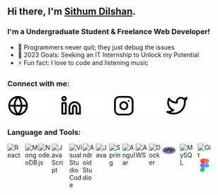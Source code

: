 ## Hi there, I'm [Sithum Dilshan][website].
### I'm a Undergraduate Student & Freelance Web Developer!
- 🌱 Programmers never quit; they just debug the issues
- 🥅 2023 Goals: Seeking an IT Internship to Unlock my Potential
- ⚡ Fun fact: I love to code and listening music

### Connect with me:

[![website](./img/globe-light.svg)](https://www.sithumdilshan.com//#gh-light-mode-only)
[![website](./img/globe-dark.svg)](https://www.sithumdilshan.com//#gh-dark-mode-only)
&nbsp;&nbsp;&nbsp;
[![website](./img/linkedin-light.svg)](https://www.linkedin.com/in/sithum-dilshan//#gh-light-mode-only)
[![website](./img/linkedin-dark.svg)](https://www.linkedin.com/in/sithum-dilshan//#gh-dark-mode-only)
&nbsp;&nbsp;&nbsp;
[![website](./img/instagram-light.svg)](https://www.instagram.com/__alpha.men__/?igshid=NGExMmI2YTkyZg%3D%3D//#gh-light-mode-only)
[![website](./img/instagram-dark.svg)](https://www.instagram.com/__alpha.men__/?igshid=NGExMmI2YTkyZg%3D%3D//#gh-dark-mode-only)
&nbsp;&nbsp;&nbsp;
[![website](./img/twitter-light.svg)](https://twitter.com/ShanuZaggy//#gh-light-mode-only)
[![website](./img/twitter-dark.svg)](https://twitter.com/ShanuZaggy//#gh-dark-mode-only)


### Language and Tools:

[<img align="left" alt="React" width="30px" src="https://cdn.jsdelivr.net/gh/devicons/devicon/icons/react/react-original.svg" style="padding-right:10px;" />][github]

[<img align="left" alt="MongoDB" width="30px" src="https://cdn.jsdelivr.net/gh/devicons/devicon/icons/mongodb/mongodb-original.svg"/>][github]

[<img align="left" alt="Node.js" width="30px" src="https://cdn.jsdelivr.net/gh/devicons/devicon/icons/nodejs/nodejs-original.svg"/>][github]

[<img align="left" alt="JavaScript" width="30px" src="https://cdn.jsdelivr.net/gh/devicons/devicon/icons/javascript/javascript-original.svg" style="padding-right:10px;" />][github]

[<img align="left" alt="Visual Studio Code" width="30px" src="https://cdn.jsdelivr.net/gh/devicons/devicon/icons/vscode/vscode-original.svg"/>][github]

[<img align="left" alt="Android Studio" width="30px" src="https://cdn.jsdelivr.net/gh/devicons/devicon/icons/android/android-original.svg"/>][github]

[<img align="left" alt="Java" width="30px" src="https://cdn.jsdelivr.net/gh/devicons/devicon/icons/java/java-original.svg"/>][github]

[<img align="left" alt="Spring" width="30px" src="https://cdn.jsdelivr.net/gh/devicons/devicon/icons/spring/spring-original.svg"/>][github]

[<img align="left" alt="Angular" width="30px" src="https://cdn.jsdelivr.net/gh/devicons/devicon/icons/angularjs/angularjs-original.svg"/>][github]

[<img align="left" alt="AWS" width="30px" src="https://cdn.jsdelivr.net/gh/devicons/devicon/icons/amazonwebservices/amazonwebservices-original.svg"/>][github]

[<img align="left" alt="Docker" width="30px" src="https://cdn.jsdelivr.net/gh/devicons/devicon/icons/docker/docker-original.svg"/>][github]

[<img align="left" alt="PHP" width="30px" src="https://github.com/devicons/devicon/blob/v2.15.1/icons/php/php-original.svg" style="padding-right:10px;" />][github]

[<img align="left" alt="MySQL" width="30px" src="https://cdn.jsdelivr.net/gh/devicons/devicon/icons/mysql/mysql-original.svg" style="padding-right:10px;" />][github]

[<img align="left" alt="Git" width="30px" src="https://cdn.jsdelivr.net/gh/devicons/devicon/icons/git/git-original.svg" style="padding-right:10px;" />][github]

[<img align="left" alt="Figma" width="30px" src="https://github.com/devicons/devicon/blob/v2.15.1/icons/figma/figma-original.svg" style="padding-right:10px;" />][github]

<br/>
<br/>
<br/>


[website]: https://www.sithumdilshan.com
[linkedin]: https://www.linkedin.com/in/sithum-dilshan
[github]: https://github.com/SithumDilshan28
[instergram]: https://www.instagram.com
